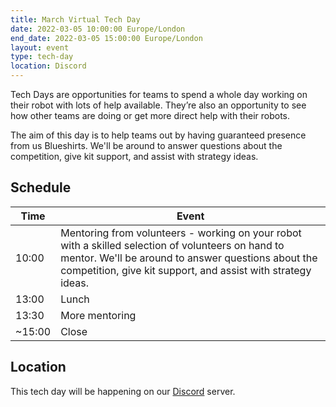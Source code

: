 ```yaml
---
title: March Virtual Tech Day
date: 2022-03-05 10:00:00 Europe/London
end_date: 2022-03-05 15:00:00 Europe/London
layout: event
type: tech-day
location: Discord
---
```


Tech Days are opportunities for teams to spend a whole day working on their robot with lots of help available. They’re also an opportunity to see how other teams are doing or get more direct help with their robots.

The aim of this day is to help teams out by having guaranteed presence from us Blueshirts. We'll be around to answer questions about the competition, give kit support, and assist with strategy ideas.

## Schedule

| Time | Event |
|------|-------|
| 10:00 | Mentoring from volunteers - working on your robot with a skilled selection of volunteers on hand to mentor. We'll be around to answer questions about the competition, give kit support, and assist with strategy ideas.
| 13:00 | Lunch
| 13:30 | More mentoring
| ~15:00 | Close

## Location

This tech day will be happening on our [Discord](https://studentrobotics.org/docs/team_admin/discord) server.
